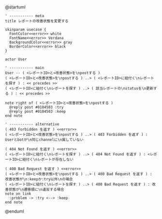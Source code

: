 @startuml

    ' ----------- meta
    title レポートの改善状態を変更する

    skinparam usecase {
      FontColor<<error>> white
      FontName<<error>> Verdana
      BackgroundColor<<error>> gray
      BorderColor<<error>> black
    }

    actor User

    ' ----------- main
    User -- ( <レポートID>と<改善状態>を\npostする )
    ( <レポートID>と<改善状態>を\npostする ) ..> ( <レポートID>に紐付く\nレポートを探す ) : << precedes >>
    ( <レポートID>に紐付く\nレポートを探す ) ..> ( 該当レポートの\nstatusを\n更新する ) : << precedes >>

    note right of ( <レポートID>と<改善状態>を\npostする )
      @reply post #0104503 :try
      @reply post #0104503 :keep
    end note

    ' ----------- alternative
    ( 403 Forbidden を返す ) <<error>>
    ( <レポートID>と<改善状態>を\npostする ) ..> ( 403 Forbidden を返す ) : Userとbotが\n同じchannelに\n属していない

    ( 404 Not Found を返す ) <<error>>
    ( <レポートID>に紐付く\nレポートを探す ) ..> ( 404 Not Found を返す ) : <レポートID>に紐付く\nレポートが存在しない

    ( 400 Bad Request を返す ) <<error>>
    ( <レポートID>と<改善状態>を\npostする ) ..> ( 400 Bad Request を返す ) : 改善状態が\n:keepか:try以外\nの場合
    ( <レポートID>に紐付く\nレポートを探す ) ..> ( 400 Bad Request を返す ) : 改善状態が\n遷移順に\n違反する場合
    note on link
      :problem -> :try <--> :keep
    end note

@enduml
